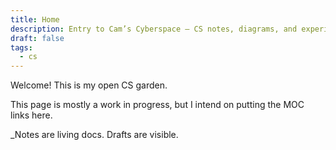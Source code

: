 ```yaml
---
title: Home
description: Entry to Cam’s Cyberspace — CS notes, diagrams, and experiments.
draft: false
tags:
  - cs
---
```


Welcome! This is my open CS garden. 


This page is mostly a work in progress, but I intend on putting the MOC links here.


_Notes are living docs. Drafts are visible.
